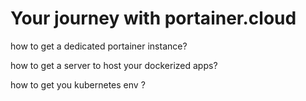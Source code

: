 # Your journey with portainer.cloud

how to get a dedicated portainer instance?

how to get a server to host your dockerized apps?

how to get you kubernetes env ?
